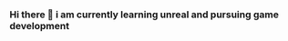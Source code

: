 ### Hi there 👋 i am currently learning unreal and pursuing game development

<!--
**hatchedbark/hatchedbark** is a ✨ _special_ ✨ repository because its `README.md` (this file) appears on your GitHub profile

- 🔭 I’m currently studying in srm university
- 🌱 I’m currently learning unreal and game development
- 👯 I’m looking to creating an  open world game
- 📫 How to reach me: hatchedbark@gmail.com
- 😄 Pronouns: he/him
